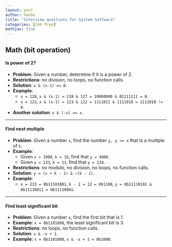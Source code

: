 ```yaml
---
layout: post
author: hanbo
title: "Interview questions for System Software"
categories: [Job Prep]
mathjax: true
---
```



## Math (bit operation)

#### Is power of 2?

* **Problem**: Given a number, determine if it is a power of 2.
* **Restrictions**: no division, no loops, no function calls.
* **Solution**: `x & (x-1) == 0`.
* **Example**: 
  * `x = 128`, `x & (x-1) = 128 & 127 = 10000000 & 01111111 = 0`.
  * `x = 123`, `x & (x-1) = 123 & 122 = 1111011 & 1111010 = 1111010 != 0`.
* **Another solution**: `x & (-x) == x`.
-----

#### Find next multiple

* **Problem**: Given a number `x`, find the number `y, y >= x` that is a multiple of `k`.
* **Example**: 
  * Given `x = 3990`, `k = 16`, find that `y = 4000`.
  * Given `x = 233`, `k = 13`, find that `y = 234`.
* **Restrictions**: no modulo, no division, no loops, no function calls.
* **Solution**: `y = (x + k - 1) & ~(k - 1)`.
* **Example**:
  * `x = 233 = 0b11101001`, `k - 1 = 12 = 0b1100`, `y = 0b11110101 & 0b11110011 = 0b11110001`.

-----

#### Find least significant bit

* **Problem**: Given a number `x`, find the first bit that is 1.
* **Example**: `x = 0b1101000`, the least significant bit is 3.
* **Restrictions**: no loops, no function calls.
* **Solution**: `x & -x + 1`.   
* **Example**: `x = 0b1101000`, `x & -x + 1 = 0b1000`.